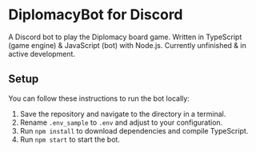 # DiplomacyBot for Discord
A Discord bot to play the Diplomacy board game. Written in TypeScript (game engine) & JavaScript (bot) with Node.js. Currently unfinished & in active development.

<!-- ## Invite DiplomacyBot 
Invite DiplomacyBot to your server using this link: [link] -->

## Setup
You can follow these instructions to run the bot locally:
1. Save the repository and navigate to the directory in a terminal.
2. Rename `.env_sample` to `.env` and adjust to your configuration.
3. Run `npm install` to download dependencies and compile TypeScript.
4. Run `npm start` to start the bot.

<!-- ## How to Use
Once the bot is online and in your Discord server, you can start a new game by typing `dp.start`. For a full list of commands, type `dp.help`.  -->


